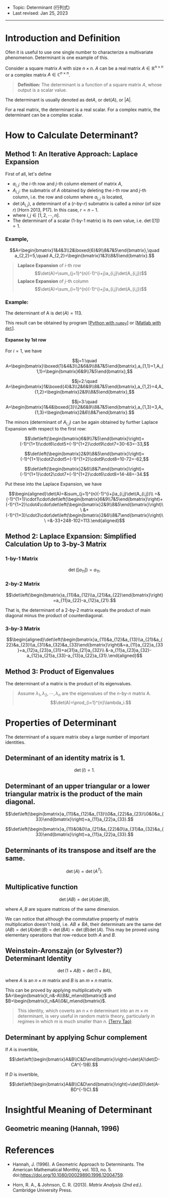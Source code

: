 - Topic: Determinant (行列式)
- Last revised: Jan 25, 2023

---

# Introduction and Definition

Ofen it is useful to use one single number to characterize a multivariate phenomenon. Determinant is one example of this.

Consider a square matrix $A$ with size $n\times n$. $A$ can be a real matrix $A\in\mathbb{R}^{n\times n}$ or a complex matrix $A\in\mathbb{C}^{n\times n}$.

> **Definition:** The determinant is a function of a square matrix $A$, whose output is a scalar value.

The determinant is usually denoted as $\mathrm{det}A$, or $\mathrm{det}(A)$, or $|A|$.

For a real matrix, the determinant is a real scalar. For a complex matrix, the determinant can be a complex scalar.

# How to Calculate Determinant?

## Method 1: An Iterative Approach: Laplace Expansion

First of all, let's define

- $a_{i,j}$: the $i$-th row and $j$-th column element of matrix $A$,
- $A_{i,j}$: the submatrix of $A$ obtained by deleting the $i$-th row and $j$-th column, i.e. the row and column where $a_{i,j}$ is located, 
- $\det(A_{i,j})$, a determinant of a ($r$-by-$r$) submatrix is called a *minor* (of size $r$) [Horn 2013, P17]. In this case, $r=n-1$.
- where $i,j\in[1,2,\cdots,n]$.
- The determinant of a scalar (1-by-1 matrix) is its own value, i.e. $\det([1])=1$.

### Example,

$$A=\begin{bmatrix}1&4&3\\2&\boxed{6}&9\\8&7&5\end{bmatrix},\quad a_{2,2}=5,\quad A_{2,2}=\begin{bmatrix}1&3\\8&5\end{bmatrix}.$$

> **Laplace Expansion** of $i$-th row
> $$\det(A)=\sum_{j=1}^{n}(-1)^{i+j}a_{i,j}\det(A_{i,j})$$
> **Laplace Expansion** of $j$-th column
> $$\det(A)=\sum_{i=1}^{n}(-1)^{i+j}a_{i,j}\det(A_{i,j})$$

### Example:

The determinant of A is $\det(A)=113$.

This result can be obtained by program [[Python with `numpy`](src_determinant_by_numpy.py)] or [[Matlab with `det`](src_determinant_by_det.m)].

#### Expanse by 1st row

For $i=1$, we have

$$j=1:\quad A=\begin{bmatrix}\boxed{1}&4&3\\2&6&9\\8&7&5\end{bmatrix},a_{1,1}=1,A_{1,1}=\begin{bmatrix}6&9\\7&5\end{bmatrix},$$

$$j=2:\quad A=\begin{bmatrix}1&\boxed{4}&3\\2&6&9\\8&7&5\end{bmatrix},a_{1,2}=4,A_{1,2}=\begin{bmatrix}2&9\\8&5\end{bmatrix},$$

$$j=3:\quad A=\begin{bmatrix}1&4&\boxed{3}\\2&6&9\\8&7&5\end{bmatrix},a_{1,3}=3,A_{1,3}=\begin{bmatrix}2&6\\8&7\end{bmatrix}.$$

The minors (determinant of $A_{i,j}$) can be again obtained by further Laplace Expansion with respect to the first row:

$$\det\left(\begin{bmatrix}6&9\\7&5\end{bmatrix}\right)=(-1)^{1+1}\cdot6\cdot5+(-1)^{1+2}\cdot9\cdot7=30-63=-33,$$

$$\det\left(\begin{bmatrix}2&9\\8&5\end{bmatrix}\right)=(-1)^{1+1}\cdot2\cdot5+(-1)^{1+2}\cdot9\cdot8=10-72=-62,$$

$$\det\left(\begin{bmatrix}2&6\\8&7\end{bmatrix}\right)=(-1)^{1+1}\cdot2\cdot7+(-1)^{1+2}\cdot6\cdot8=14-48=-34.$$

Put these into the Laplace Expansion, we have

$$\begin{aligned}\det(A)=&\sum_{j=1}^{n}(-1)^{i+j}a_{i,j}\det(A_{i,j})\\
=&(-1)^{1+1}\cdot1\cdot\det\left(\begin{bmatrix}6&9\\7&5\end{bmatrix}\right)+(-1)^{1+2}\cdot4\cdot\det\left(\begin{bmatrix}2&9\\8&5\end{bmatrix}\right)\\
&+(-1)^{1+3}\cdot3\cdot\det\left(\begin{bmatrix}2&6\\8&7\end{bmatrix}\right)\\
=&-33+248-102=113.\end{aligned}$$

## Method 2: Laplace Expansion: Simplified Calculation Up to 3-by-3 Matrix

### 1-by-1 Matrix

$$\det([a_{11}])=a_{11}.$$

### 2-by-2 Matrix

$$\det\left(\begin{bmatrix}a_{11}&a_{12}\\a_{21}&a_{22}\end{bmatrix}\right)=a_{11}a_{22}-a_{12}a_{21}.$$

That is, the determinant of a 2-by-2 matrix equals the product of main diagonal minus the product of counterdiagonal.

### 3-by-3 Matrix

$$\begin{aligned}\det\left(\begin{bmatrix}a_{11}&a_{12}&a_{13}\\a_{21}&a_{22}&a_{23}\\a_{31}&a_{32}&a_{33}\end{bmatrix}\right)&=a_{11}a_{22}a_{33}+a_{12}a_{23}a_{31}+a{31}a_{21}a_{32}\\
&-a_{11}a_{23}a_{32}-a_{12}a_{21}a_{33}-a_{13}a_{22}a_{31}.\end{aligned}$$

## Method 3: Product of Eigenvalues

The determinant of a matrix is the product of its eigenvalues.

> Assume $\lambda_1,\lambda_2,\cdots,\lambda_n$ are the eigenvalues of the $n$-by-$n$ matrix A.
> $$\det(A)=\prod_{i=1}^{n}\lambda_i.$$

# Properties of Determinant

The determinant of a square matrix obey a large number of important identities.

## Determinant of an identity matrix is 1.

$$\det(I)=1.$$

## Determinant of an upper triangular or a lower triangular matrix is the product of the main diagonal.

$$\det\left(\begin{bmatrix}a_{11}&a_{12}&a_{13}\\0&a_{22}&a_{23}\\0&0&a_{33}\end{bmatrix}\right)=a_{11}a_{22}a_{33}.$$

$$\det\left(\begin{bmatrix}a_{11}&0&0\\a_{21}&a_{22}&0\\a_{31}&a_{32}&a_{33}\end{bmatrix}\right)=a_{11}a_{22}a_{33}.$$

## Determinants of its transpose and itself are the same.

$$\det(A)=\det(A^T).$$

## Multiplicative function

$$\det(AB)=\det(A)\det(B),$$

where $A,B$ are square matrices of the same dimension.

We can notice that although the commutative property of matrix multiplication doesn't hold, i.e. $AB\neq BA$, their determinats are the same $\det(AB)=\det(A)\det(B)=\det(BA)=\det(B)\det(A)$. This may be proved using elementary operations that row-reduce both $A$ and $B$.

## Weinstein-Aronszajn (or Sylvester?) Determinant Identity

$$\det(1+AB)=\det(1+BA),$$

where $A$ is an $n\times m$ matrix and $B$ is an $m\times n$ matrix.

This can be proved by applying multiplicativity with $A=\begin{bmatrix}I_n&-A\\B&I_m\end{bmatrix}$ and $B=\begin{bmatrix}I_n&A\\0&I_m\end{bmatrix}$.

> This identity, which coverts an $n\times n$ determinant into an $m\times m$ determinant, is very useful in random matrix theory, particularly in regimes in which $m$ is much smaller than $n$. [(Terry Tao)](https://terrytao.wordpress.com/2013/01/13/matrix-identities-as-derivatives-of-determinant-identities/)

## Determinant by applying Schur complement

If $A$ is invertible,

$$\det\left(\begin{bmatrix}A&B\\C&D\end{bmatrix}\right)=\det(A)\det(D-CA^{-1}B).$$

If $D$ is invertible,

$$\det\left(\begin{bmatrix}A&B\\C&D\end{bmatrix}\right)=\det(D)\det(A-BD^{-1}C).$$

# Insightful Meaning of Determinant

## Geometric meaning (Hannah, 1996)

# References

- Hannah, J. (1996). A Geometric Approach to Determinants. The American Mathematical Monthly, vol. 103, no. 5. doi:https://doi.org/10.1080/00029890.1996.12004759.

- Horn, R. A., & Johnson, C. R. (2013). *Matrix Analysis (2nd ed.)*. Cambridge University Press.
